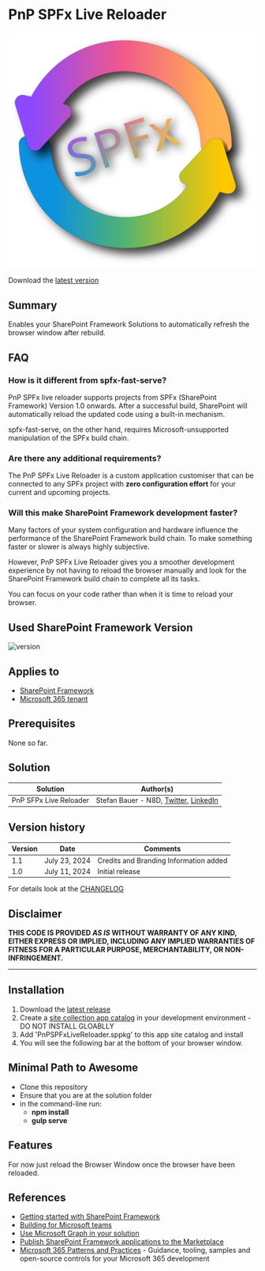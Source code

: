 # PnP SPFx Live Reloader

![SPfx Live Reloader Logo](docs/assets/pnp-live-reloader.svg "Refresh and Stay up to date")

Download the [latest version](https://github.com/pnp/sp-livereload/tree/main/installation)

## Summary

Enables your SharePoint Framework Solutions to automatically refresh the browser window after rebuild.

## FAQ

### How is it different from spfx-fast-serve?

PnP SPFx live reloader supports projects from SPFx (SharePoint Framework) Version 1.0 onwards. After a successful build, SharePoint will automatically reload the updated code using a built-in mechanism.

spfx-fast-serve, on the other hand, requires Microsoft-unsupported manipulation of the SPFx build chain. 

### Are there any additional requirements?

The PnP SPFx Live Reloader is a custom application customiser that can be connected to any SPFx project with **zero configuration effort** for your current and upcoming projects.

### Will this make SharePoint Framework development faster?

Many factors of your system configuration and hardware influence the performance of the SharePoint Framework build chain. To make something faster or slower is always highly subjective.

However, PnP SPFx Live Reloader gives you a smoother development experience by not having to reload the browser manually and look for the SharePoint Framework build chain to complete all its tasks.

You can focus on your code rather than when it is time to reload your browser.


## Used SharePoint Framework Version

![version](https://img.shields.io/badge/SPFx-1.19.0-green.svg)

## Applies to

- [SharePoint Framework](https://aka.ms/spfx)
- [Microsoft 365 tenant](https://docs.microsoft.com/en-us/sharepoint/dev/spfx/set-up-your-developer-tenant)

## Prerequisites

None so far.

## Solution

| Solution    | Author(s)                                               |
| ----------- | ------------------------------------------------------- |
| PnP SFPx Live Reloader | Stefan Bauer - N8D, [Twitter](https://x.com/stfbauer), [LinkedIn](https://www.linkedin.com/in/stfbauer/) |

## Version history

| Version | Date             | Comments        |
| ------- | ---------------- | --------------- |
| 1.1     | July 23, 2024 | Credits and Branding Information added |
| 1.0     | July 11, 2024 | Initial release |

For details look at the [CHANGELOG](CHANGELOG.md)

## Disclaimer

**THIS CODE IS PROVIDED _AS IS_ WITHOUT WARRANTY OF ANY KIND, EITHER EXPRESS OR IMPLIED, INCLUDING ANY IMPLIED WARRANTIES OF FITNESS FOR A PARTICULAR PURPOSE, MERCHANTABILITY, OR NON-INFRINGEMENT.**

---

## Installation

1. Download the [latest release](https://github.com/pnp/sp-livereload/releases)
1. Create a [site collection app catalog](https://learn.microsoft.com/en-us/sharepoint/dev/general-development/site-collection-app-catalog) in your development environment - DO NOT INSTALL GLOABLLY
1. Add 'PnPSPFxLiveReloader.sppkg' to this app site catalog and install
1. You will see the following bar at the bottom of your browser window.


## Minimal Path to Awesome

- Clone this repository
- Ensure that you are at the solution folder
- in the command-line run:
  - **npm install**
  - **gulp serve**

## Features

For now just reload the Browser Window once the browser have been reloaded.

## References

- [Getting started with SharePoint Framework](https://docs.microsoft.com/en-us/sharepoint/dev/spfx/set-up-your-developer-tenant)
- [Building for Microsoft teams](https://docs.microsoft.com/en-us/sharepoint/dev/spfx/build-for-teams-overview)
- [Use Microsoft Graph in your solution](https://docs.microsoft.com/en-us/sharepoint/dev/spfx/web-parts/get-started/using-microsoft-graph-apis)
- [Publish SharePoint Framework applications to the Marketplace](https://docs.microsoft.com/en-us/sharepoint/dev/spfx/publish-to-marketplace-overview)
- [Microsoft 365 Patterns and Practices](https://aka.ms/m365pnp) - Guidance, tooling, samples and open-source controls for your Microsoft 365 development
